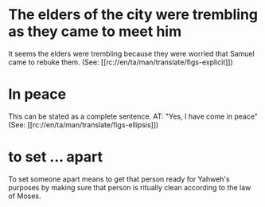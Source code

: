 # The elders of the city were trembling as they came to meet him

It seems the elders were trembling because they were worried that Samuel came to rebuke them. (See: [[rc://en/ta/man/translate/figs-explicit]])

# In peace

This can be stated as a complete sentence. AT: "Yes, I have come in peace" (See: [[rc://en/ta/man/translate/figs-ellipsis]])

# to set ... apart

To set someone apart means to get that person ready for Yahweh's purposes by making sure that person is ritually clean according to the law of Moses.